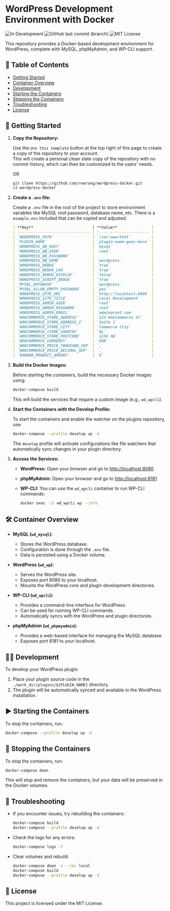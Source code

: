 # WordPress Development Environment with Docker

![In Development](https://img.shields.io/badge/status-in%20development-orange)
![GitHub last commit (branch)](https://img.shields.io/github/last-commit/rworang/wordpress-docker/main)
![MIT License](https://img.shields.io/badge/license-MIT-blue)

This repository provides a Docker-based development environment for WordPress, complete with MySQL, phpMyAdmin, and WP-CLI support.

## 📝 Table of Contents

- [Getting Started](#getting-started)
- [Container Overview](#container-overview)
- [Development](#development)
- [Starting the Containers](#starting-the-containers)
- [Stopping the Containers](#stopping-the-containers)
- [Troubleshooting](#troubleshooting)
- [License](#license)

## 🚀 Getting Started
<a name="getting-started"></a>
1. **Copy the Repository:**

   Use the `Use this template` button at the top right of this page to create a copy of the repository to your account.<br>
   This will create a personal clean slate copy of the repository with no commit history, which can then be customized to the users' needs.

   OR

   ```bash
   git clone https://github.com/rworang/wordpress-docker.git
   cd wordpress-docker
   ```

3. **Create a `.env` file:**

   Create a `.env` file in the root of the project to store environment variables like MySQL root password, database name, etc. There is a `example.env` included that can be copied and adjusted.

   ```markdown
   | **Key**                          | **Value**               |
   | :------------------------------- | :---------------------- |
   | `WORDPRESS_PATH`                 | `/var/www/html`         |
   | `PLUGIN_NAME`                    | `plugin-name-goes-here` |
   | `WORDPRESS_DB_HOST`              | `mysql`                 |
   | `WORDPRESS_DB_USER`              | `root`                  |
   | `WORDPRESS_DB_PASSWORD`          |                         |
   | `WORDPRESS_DB_NAME`              | `wordpress`             |
   | `WORDPRESS_DEBUG`                | `true`                  |
   | `WORDPRESS_DEBUG_LOG`            | `true`                  |
   | `WORDPRESS_DEBUG_DISPLAY`        | `false`                 |
   | `WORDPRESS_SCRIPT_DEBUG`         | `true`                  |
   | `MYSQL_DATABASE`                 | `wordpress`             |
   | `MYSQL_ALLOW_EMPTY_PASSWORD`     | `yes`                   |
   | `WORDPRESS_SITE_URL`             | `http://localhost:8080` |
   | `WORDPRESS_SITE_TITLE`           | `Local Development`     |
   | `WORDPRESS_ADMIN_USER`           | `root`                  |
   | `WORDPRESS_ADMIN_PASSWORD`       | `root`                  |
   | `WORDPRESS_ADMIN_EMAIL`          | `admin@root.com`        |
   | `WOOCOMMERCE_STORE_ADDRESS`      | `123 WooCommerce St`    |
   | `WOOCOMMERCE_STORE_ADDRESS_2`    | `Suite 1`               |
   | `WOOCOMMERCE_STORE_CITY`         | `Commerce City`         |
   | `WOOCOMMERCE_STORE_COUNTRY`      | `NL`                    |
   | `WOOCOMMERCE_STORE_POSTCODE`     | `1234 AB`               |
   | `WOOCOMMERCE_CURRENCY`           | `EUR`                   |
   | `WOOCOMMERCE_PRICE_THOUSAND_SEP` | `.`                     |
   | `WOOCOMMERCE_PRICE_DECIMAL_SEP`  | `,`                     |
   | `RANDOM_PRODUCT_AMOUNT`          | `6`                     |
   ```

4. **Build the Docker Images:**

   Before starting the containers, build the necessary Docker images using:

   ```bash
   docker-compose build
   ```

   This will build the services that require a custom image (e.g., `wd_wpcli`).

5. **Start the Containers with the Develop Profile:**

   To start the containers and enable the watcher on the plugins repository, use:

   ```bash
   docker-compose --profile develop up -d
   ```

   The `develop` profile will activate configurations like file watchers that automatically sync changes in your plugin directory.

6. **Access the Services:**

   - **WordPress:** Open your browser and go to [http://localhost:8080](http://localhost:8080)
   - **phpMyAdmin:** Open your browser and go to [http://localhost:8181](http://localhost:8181)
   - **WP-CLI:** You can use the `wd_wpcli` container to run WP-CLI commands:

     ```bash
     docker exec -it wd_wpcli wp --info
     ```

## 🛠️ Container Overview
<a name="container-overview"></a>
- **MySQL (`wd_mysql`):**

  - Stores the WordPress database.
  - Configuration is done through the `.env` file.
  - Data is persisted using a Docker volume.

- **WordPress (`wd_wp`):**

  - Serves the WordPress site.
  - Exposes port 8080 to your localhost.
  - Mounts the WordPress core and plugin development directories.

- **WP-CLI (`wd_wpcli`):**

  - Provides a command-line interface for WordPress.
  - Can be used for running WP-CLI commands.
  - Automatically syncs with the WordPress and plugin directories.

- **phpMyAdmin (`wd_phpmyadmin`):**
  - Provides a web-based interface for managing the MySQL database.
  - Exposes port 8181 to your localhost.

## 🧑‍💻 Development
<a name="development"></a>
To develop your WordPress plugin:

1. Place your plugin source code in the `./work_dir/plugins/${PLUGIN_NAME}` directory.
2. The plugin will be automatically synced and available in the WordPress installation.

## ▶️ Starting the Containers
<a name="starting-the-containers"></a>
To stop the containers, run:

```bash
docker-compose --profile develop up -d
```
## 🛑 Stopping the Containers
<a name="stopping-the-containers"></a>
To stop the containers, run:

```bash
docker-compose down
```

This will stop and remove the containers, but your data will be preserved in the Docker volumes.

## 🔧 Troubleshooting
<a name="troubleshooting"></a>
- If you encounter issues, try rebuilding the containers:

  ```bash
  docker-compose build
  docker-compose --profile develop up -d
  ```

- Check the logs for any errors:

  ```bash
  docker-compose logs -f
  ```

- Clear volumes and rebuild:

  ```bash
  docker-compose down -v --rmi local
  docker-compose build
  docker-compose --profile develop up -d
  ```

## 📜 License
<a name="license"></a>
This project is licensed under the MIT License.
